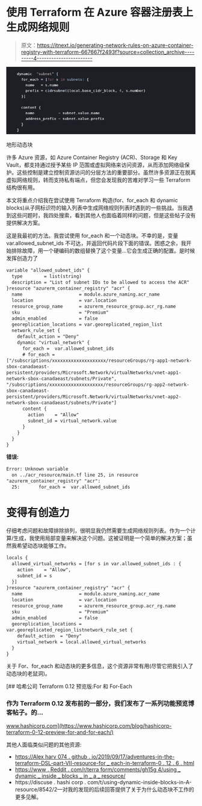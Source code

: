 # 使用 Terraform 在 Azure 容器注册表上生成网络规则

> 原文：<https://itnext.io/generating-network-rules-on-azure-container-registry-with-terraform-667667f2493f?source=collection_archive---------4----------------------->

![](img/248a59cb42ea2861a8e92ce229860e47.png)

地形动态块

许多 Azure 资源，如 Azure Container Registry (ACR)、Storage 和 Key Vault，都支持通过授予某些 IP 范围或虚拟网络来访问资源，从而添加网络级保护。这些控制是建立控制资源访问的分层方法的重要部分。虽然许多资源正在脱离虚拟网络规则，转而支持私有端点，但您会发现我的苦难对学习一些 Terraform 结构很有用。

本文将重点介绍我在尝试使用 Terraform 构造(for、for_each 和 dynamic blocks)从子网标识符的输入列表中生成网络规则列表时遇到的一些挑战。当我遇到这些问题时，我四处搜索，看到其他人也面临着同样的问题，但是这些帖子没有提供解决方案。

这是我最初的方法。我尝试使用 for_each 和一个动态块。不幸的是，变量 var.allowed_subnet_ids 不可达，并返回代码片段下面的错误。困惑之余，我开始排除故障，用一个硬编码的数组替换了这个变量…它会生成正确的配置。是时候发挥创造力了

```
variable "allowed_subnet_ids" {
  type        = list(string)
  description = "List of subnet IDs to be allowed to access the ACR"
}resource "azurerm_container_registry" "acr" {
  name                     = module.azure_naming.acr_name
  location                 = var.location
  resource_group_name      = azurerm_resource_group.acr_rg.name
  sku                      = "Premium"
  admin_enabled            = false
  georeplication_locations = var.georeplicated_region_list
  network_rule_set {
    default_action = "Deny"
    dynamic "virtual_network" {
      for_each =  var.allowed_subnet_ids
      # for_each =  ["/subscriptions/xxxxxxxxxxxxxxxxxxxx/resourceGroups/rg-app1-network-sbox-canadaeast-persistent/providers/Microsoft.Network/virtualNetworks/vnet-app1-network-sbox-canadaeast/subnets/Private", "/subscriptions/xxxxxxxxxxxxxxxxxxxx/resourceGroups/rg-app2-network-sbox-canadaeast-persistent/providers/Microsoft.Network/virtualNetworks/vnet-app2-network-sbox-canadaeast/subnets/Private"]
      content {
        action    = "Allow"
        subnet_id = virtual_network.value
      }
    }
  }
}
```

**错误:**

```
Error: Unknown variable
  on ../acr_resource/main.tf line 25, in resource "azurerm_container_registry" "acr":
  25:       for_each =  var.allowed_subnet_ids
```

# 变得有创造力

仔细考虑问题和故障排除排列，很明显我仍然需要生成网络规则列表。作为一个计算/生成，我使用局部变量来解决这个问题。这被证明是一个简单的解决方案；虽然我希望动态块能够工作。

```
locals {
  allowed_virtual_networks = [for s in var.allowed_subnet_ids : {
    action    = "Allow",
    subnet_id = s
  }]
}resource "azurerm_container_registry" "acr" {
  name                     = module.azure_naming.acr_name
  location                 = var.location
  resource_group_name      = azurerm_resource_group.acr_rg.name
  sku                      = "Premium"
  admin_enabled            = false
  georeplication_locations = var.georeplicated_region_listnetwork_rule_set {
    default_action  = "Deny"
    virtual_network = local.allowed_virtual_networks
  }
}
```

关于 For、for_each 和动态块的更多信息，这个资源非常有用(尽管它把我引入了动态块的老鼠洞)。

[](https://www.hashicorp.com/blog/hashicorp-terraform-0-12-preview-for-and-for-each/) [## 哈希公司 Terraform 0.12 预览版:For 和 For-Each

### 作为 Terraform 0.12 发布前的一部分，我们发布了一系列功能预览博客帖子。的…

www.hashicorp.com](https://www.hashicorp.com/blog/hashicorp-terraform-0-12-preview-for-and-for-each/) 

其他人面临类似问题的其他资源:

*   [https://Alex harv 074 . github . io/2019/09/17/adventures-in-the-terraform-DSL-part-VII-resource-for _ each-in-terraform-0 . 12 . 6 . html](https://alexharv074.github.io/2019/09/17/adventures-in-the-terraform-dsl-part-vii-resource-for_each-in-terraform-0.12.6.html)
*   [https://www . Reddit . com/r/terra form/comments/gh15g 4/using _ dynamic _ inside _ blocks _ in _ a _ resource/](https://www.reddit.com/r/Terraform/comments/gh15g4/using_dynamic_inside_blocks_in_a_resource/)
*   https://discuse . hashi corp . com/t/using-dynamic-inside-blocks-in-A-resource/8542/2—对我的发现的后续回答提供了关于为什么动态块不工作的更多见解。